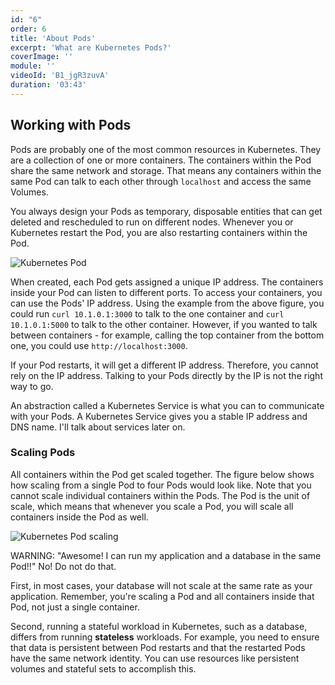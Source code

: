 ```yaml
---
id: "6"
order: 6
title: 'About Pods'
excerpt: 'What are Kubernetes Pods?'
coverImage: ''
module: ''
videoId: 'B1_jgR3zuvA'
duration: '03:43'
---
```


## Working with Pods

Pods are probably one of the most common resources in Kubernetes. They are a collection of one or more containers. The containers within the Pod share the same network and storage. That means any containers within the same Pod can talk to each other through `localhost` and access the same Volumes.

You always design your Pods as temporary, disposable entities that can get deleted and rescheduled to run on different nodes. Whenever you or Kubernetes restart the Pod, you are also restarting containers within the Pod. 

![Kubernetes Pod](/assets/course/2/k8s-pod.png)

When created, each Pod gets assigned a unique IP address. The containers inside your Pod can listen to different ports. To access your containers, you can use the Pods' IP address. Using the example from the above figure, you could run `curl 10.1.0.1:3000` to talk to the one container and `curl 10.1.0.1:5000` to talk to the other container. However, if you wanted to talk between containers - for example, calling the top container from the bottom one, you could use `http://localhost:3000`.

If your Pod restarts, it will get a different IP address. Therefore, you cannot rely on the IP address. Talking to your Pods directly by the IP is not the right way to go.

An abstraction called a Kubernetes Service is what you can to communicate with your Pods. A Kubernetes Service gives you a stable IP address and DNS name. I'll talk about services later on.

### Scaling Pods

All containers within the Pod get scaled together. The figure below shows how scaling from a single Pod to four Pods would look like. Note that you cannot scale individual containers within the Pods. The Pod is the unit of scale, which means that whenever you scale a Pod, you will scale all containers inside the Pod as well.

![Kubernetes Pod scaling](/assets/course/2/k8s-pod-scaling.png)

WARNING: "Awesome! I can run my application and a database in the same Pod!!" No! Do not do that.

First, in most cases, your database will not scale at the same rate as your application. Remember, you're scaling a Pod and all containers inside that Pod, not just a single container.

Second, running a stateful workload in Kubernetes, such as a database, differs from running **stateless** workloads. For example, you need to ensure that data is persistent between Pod restarts and that the restarted Pods have the same network identity. You can use resources like persistent volumes and stateful sets to accomplish this.